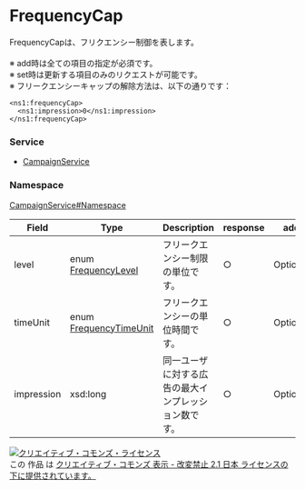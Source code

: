 

# FrequencyCap

FrequencyCapは、フリクエンシー制御を表します。<br>
<br>
※ add時は全ての項目の指定が必須です。<br>
※ set時は更新する項目のみのリクエストが可能です。<br>
※ フリークエンシーキャップの解除方法は、以下の通りです：<br>
```<br>
<ns1:frequencyCap>
  <ns1:impression>0</ns1:impression>
</ns1:frequencyCap>
```
        

### Service

+ [CampaignService](../../services/CampaignService.md)

### Namespace

[CampaignService#Namespace](../../services/CampaignService.md#namespace)

| Field | Type | Description | response | add | set | remove |
| ----- | ---- | ----------- | -------- | --------- | --------- | --------- |
| level | enum [FrequencyLevel](./FrequencyLevel.md) | フリークエンシー制限の単位です。 | ○ | Optional | Optional | - | |
| timeUnit | enum [FrequencyTimeUnit](./FrequencyTimeUnit.md) | フリークエンシーの単位時間です。 | ○ | Optional | Optional | - | |
| impression | xsd:long | 同一ユーザに対する広告の最大インプレッション数です。 | ○ | Optional | Optional | - | |

<a rel="license" href="http://creativecommons.org/licenses/by-nd/2.1/jp/"><img alt="クリエイティブ・コモンズ・ライセンス" style="border-width:0" src="https://i.creativecommons.org/l/by-nd/2.1/jp/88x31.png" /></a><br />この 作品 は <a rel="license" href="http://creativecommons.org/licenses/by-nd/2.1/jp/">クリエイティブ・コモンズ 表示 - 改変禁止 2.1 日本 ライセンスの下に提供されています。</a>
